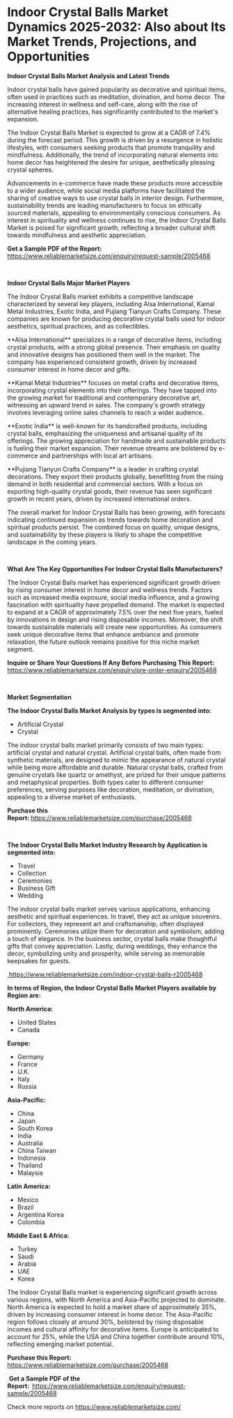 <p><h1>Indoor Crystal Balls Market Dynamics 2025-2032: Also about Its Market Trends, Projections, and Opportunities</h1></p><p><strong>Indoor Crystal Balls Market Analysis and Latest Trends</strong></p>
<p><p>Indoor crystal balls have gained popularity as decorative and spiritual items, often used in practices such as meditation, divination, and home decor. The increasing interest in wellness and self-care, along with the rise of alternative healing practices, has significantly contributed to the market's expansion. </p><p>The Indoor Crystal Balls Market is expected to grow at a CAGR of 7.4% during the forecast period. This growth is driven by a resurgence in holistic lifestyles, with consumers seeking products that promote tranquility and mindfulness. Additionally, the trend of incorporating natural elements into home decor has heightened the desire for unique, aesthetically pleasing crystal spheres. </p><p>Advancements in e-commerce have made these products more accessible to a wider audience, while social media platforms have facilitated the sharing of creative ways to use crystal balls in interior design. Furthermore, sustainability trends are leading manufacturers to focus on ethically sourced materials, appealing to environmentally conscious consumers. As interest in spirituality and wellness continues to rise, the Indoor Crystal Balls Market is poised for significant growth, reflecting a broader cultural shift towards mindfulness and aesthetic appreciation.</p></p>
<p><strong>Get a Sample PDF of the Report:&nbsp;</strong> <a href="https://www.reliablemarketsize.com/enquiry/request-sample/2005468?utm_campaign=1872&utm_medium=2&utm_source=Github&utm_content=ia&utm_term=10022025&utm_id=indoor-crystal-balls">https://www.reliablemarketsize.com/enquiry/request-sample/2005468</a></p>
<p>&nbsp;</p>
<p><strong>Indoor Crystal Balls Major Market Players</strong></p>
<p><p>The Indoor Crystal Balls market exhibits a competitive landscape characterized by several key players, including Alsa International, Kamal Metal Industries, Exotic India, and Pujiang Tianyun Crafts Company. These companies are known for producing decorative crystal balls used for indoor aesthetics, spiritual practices, and as collectibles.</p><p>**Alsa International** specializes in a range of decorative items, including crystal products, with a strong global presence. Their emphasis on quality and innovative designs has positioned them well in the market. The company has experienced consistent growth, driven by increased consumer interest in home decor and gifts.</p><p>**Kamal Metal Industries** focuses on metal crafts and decorative items, incorporating crystal elements into their offerings. They have tapped into the growing market for traditional and contemporary decorative art, witnessing an upward trend in sales. The company's growth strategy involves leveraging online sales channels to reach a wider audience.</p><p>**Exotic India** is well-known for its handcrafted products, including crystal balls, emphasizing the uniqueness and artisanal quality of its offerings. The growing appreciation for handmade and sustainable products is fueling their market expansion. Their revenue streams are bolstered by e-commerce and partnerships with local art artisans.</p><p>**Pujiang Tianyun Crafts Company** is a leader in crafting crystal decorations. They export their products globally, benefitting from the rising demand in both residential and commercial sectors. With a focus on exporting high-quality crystal goods, their revenue has seen significant growth in recent years, driven by increased international orders.</p><p>The overall market for Indoor Crystal Balls has been growing, with forecasts indicating continued expansion as trends towards home decoration and spiritual products persist. The combined focus on quality, unique designs, and sustainability by these players is likely to shape the competitive landscape in the coming years.</p></p>
<p>&nbsp;</p>
<p><strong>What Are The Key Opportunities For Indoor Crystal Balls Manufacturers?</strong></p>
<p><p>The Indoor Crystal Balls market has experienced significant growth driven by rising consumer interest in home decor and wellness trends. Factors such as increased media exposure, social media influence, and a growing fascination with spirituality have propelled demand. The market is expected to expand at a CAGR of approximately 7.5% over the next five years, fueled by innovations in design and rising disposable incomes. Moreover, the shift towards sustainable materials will create new opportunities. As consumers seek unique decorative items that enhance ambiance and promote relaxation, the future outlook remains positive for this niche market segment.</p></p>
<p><strong>Inquire or Share Your Questions If Any Before Purchasing This Report:</strong> <a href="https://www.reliablemarketsize.com/enquiry/pre-order-enquiry/2005468?utm_campaign=1872&utm_medium=2&utm_source=Github&utm_content=ia&utm_term=10022025&utm_id=indoor-crystal-balls">https://www.reliablemarketsize.com/enquiry/pre-order-enquiry/2005468</a></p>
<p>&nbsp;</p>
<p><strong>Market Segmentation</strong></p>
<p><strong>The Indoor Crystal Balls Market Analysis by types is segmented into:</strong></p>
<p><ul><li>Artificial Crystal</li><li>Crystal</li></ul></p>
<p><p>The indoor crystal balls market primarily consists of two main types: artificial crystal and natural crystal. Artificial crystal balls, often made from synthetic materials, are designed to mimic the appearance of natural crystal while being more affordable and durable. Natural crystal balls, crafted from genuine crystals like quartz or amethyst, are prized for their unique patterns and metaphysical properties. Both types cater to different consumer preferences, serving purposes like decoration, meditation, or divination, appealing to a diverse market of enthusiasts.</p></p>
<p><strong>Purchase this Report:&nbsp;</strong><a href="https://www.reliablemarketsize.com/purchase/2005468?utm_campaign=1872&utm_medium=2&utm_source=Github&utm_content=ia&utm_term=10022025&utm_id=indoor-crystal-balls">https://www.reliablemarketsize.com/purchase/2005468</a></p>
<p>&nbsp;</p>
<p><strong>The Indoor Crystal Balls Market Industry Research by Application is segmented into:</strong></p>
<p><ul><li>Travel</li><li>Collection</li><li>Ceremonies</li><li>Business Gift</li><li>Wedding</li></ul></p>
<p><p>The indoor crystal balls market serves various applications, enhancing aesthetic and spiritual experiences. In travel, they act as unique souvenirs. For collectors, they represent art and craftsmanship, often displayed prominently. Ceremonies utilize them for decoration and symbolism, adding a touch of elegance. In the business sector, crystal balls make thoughtful gifts that convey appreciation. Lastly, during weddings, they enhance the decor, symbolizing unity and prosperity, while serving as memorable keepsakes for guests.</p></p>
<p><a href="https://www.reliablemarketsize.com/indoor-crystal-balls-r2005468?utm_campaign=1872&utm_medium=2&utm_source=Github&utm_content=ia&utm_term=10022025&utm_id=indoor-crystal-balls">&nbsp;https://www.reliablemarketsize.com/indoor-crystal-balls-r2005468</a></p>
<p><strong>In terms of Region, the Indoor Crystal Balls Market Players available by Region are:</strong></p>
<p>
    <p> <strong> North America: </strong>
        <ul>
            <li>United States</li>
            <li>Canada</li>
        </ul>
        </p> 
    <p> <strong> Europe: </strong>
        <ul>
            <li>Germany</li>
            <li>France</li>
            <li>U.K.</li>
            <li>Italy</li>
            <li>Russia</li>
        </ul>
        </p> 
    <p> <strong> Asia-Pacific: </strong>
        <ul>
            <li>China</li>
            <li>Japan</li>
            <li>South Korea</li>
            <li>India</li>
            <li>Australia</li>
            <li>China Taiwan</li>
            <li>Indonesia</li>
            <li>Thailand</li>
            <li>Malaysia</li>
        </ul>
        </p> 
    <p> <strong> Latin America: </strong>
        <ul>
            <li>Mexico</li>
            <li>Brazil</li>
            <li>Argentina Korea</li>
            <li>Colombia</li>
        </ul>
        </p> 
    <p> <strong> Middle East & Africa: </strong>
        <ul>
            <li>Turkey</li>
            <li>Saudi</li>
            <li>Arabia</li>
            <li>UAE</li>
            <li>Korea</li>
        </ul>
    </p>
    </p>
<p><p>The Indoor Crystal Balls market is experiencing significant growth across various regions, with North America and Asia-Pacific projected to dominate. North America is expected to hold a market share of approximately 35%, driven by increasing consumer interest in home decor. The Asia-Pacific region follows closely at around 30%, bolstered by rising disposable incomes and cultural affinity for decorative items. Europe is anticipated to account for 25%, while the USA and China together contribute around 10%, reflecting emerging market potential.</p></p>
<p><strong>Purchase this Report: </strong><a href="https://www.reliablemarketsize.com/purchase/2005468?utm_campaign=1872&utm_medium=2&utm_source=Github&utm_content=ia&utm_term=10022025&utm_id=indoor-crystal-balls">https://www.reliablemarketsize.com/purchase/2005468</a></p>
<p>&nbsp;<strong>Get a Sample PDF of the Report:&nbsp;&nbsp;</strong><a href="https://www.reliablemarketsize.com/enquiry/request-sample/2005468?utm_campaign=1872&utm_medium=2&utm_source=Github&utm_content=ia&utm_term=10022025&utm_id=indoor-crystal-balls">https://www.reliablemarketsize.com/enquiry/request-sample/2005468</a></p>
<p><strong></strong></p>
<p>Check more reports on <a href="https://www.reliablemarketsize.com/?utm_campaign=1872&utm_medium=2&utm_source=Github&utm_content=ia&utm_term=10022025&utm_id=indoor-crystal-balls">https://www.reliablemarketsize.com/</a></p>